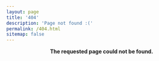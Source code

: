 ```yaml
---
layout: page
title: '404'
description: 'Page not found :('
permalink: /404.html
sitemap: false
---
```


<style type="text/css" media="screen">
  h1 {
    margin: 30px 0;
    font-size: 4em;
    line-height: 1;
    letter-spacing: -1px;
  }
</style>

<div class="container">
  <p style="text-align: center;"><strong>The requested page could not be found.</strong></p>
</div>

